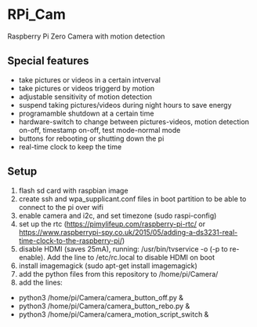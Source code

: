 # RPi_Cam
Raspberry Pi Zero Camera with motion detection

## Special features
* take pictures or videos in a certain intverval
* take pictures or videos triggerd by motion
* adjustable sensitivity of motion detection
* suspend taking pictures/videos during night hours to save energy
* programamble shutdown at a certain time
* hardware-switch to change between pictures-videos, motion detection on-off, timestamp on-off, test mode-normal mode
* buttons for rebooting or shutting down the pi
* real-time clock to keep the time 

## Setup
1. flash sd card with raspbian image
2. create ssh and wpa_supplicant.conf files in boot partition to be able to connect to the pi over wifi
3. enable camera and i2c, and set timezone (sudo raspi-config)
4. set up the rtc (https://pimylifeup.com/raspberry-pi-rtc/ or https://www.raspberrypi-spy.co.uk/2015/05/adding-a-ds3231-real-time-clock-to-the-raspberry-pi/)
5. disable HDMI (saves 25mA), running: /usr/bin/tvservice -o (-p to re-enable). Add the line to /etc/rc.local to disable HDMI on boot
6. install imagemagick (sudo apt-get install imagemagick)
7. add the python files from this repository to /home/pi/Camera/
8. add the lines:
  * python3 /home/pi/Camera/camera_button_off.py &
  * python3 /home/pi/Camera/camera_button_rebo.py &
  * python3 /home/pi/Camera/camera_motion_script_switch &


